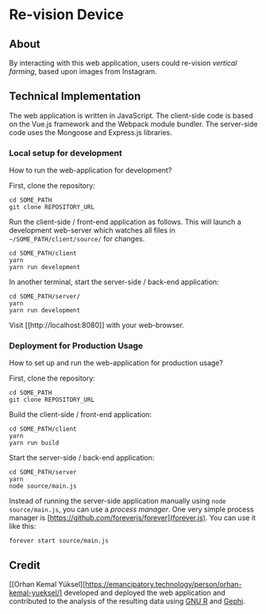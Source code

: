 # Re-vision Device

## About

By interacting with this web application, users could re-vision *vertical farming*, based upon images from Instagram.

## Technical Implementation

The web application is written in JavaScript. The client-side code is based on the Vue.js framework and the Webpack module bundler. The server-side code uses the Mongoose and Express.js libraries.

### Local setup for development

How to run the web-application for development?

First, clone the repository:

```
cd SOME_PATH
git clone REPOSITORY_URL
```

Run the client-side / front-end application as follows. This will launch a development web-server which watches all files in `~/SOME_PATH/client/source/` for changes.

```
cd SOME_PATH/client
yarn
yarn run development
```

In another terminal, start the server-side / back-end application:

```
cd SOME_PATH/server/
yarn
yarn run development
```

Visit [[http://localhost:8080]] with your web-browser.

### Deployment for Production Usage

How to set up and run the web-application for production usage?

First, clone the repository:

```
cd SOME_PATH
git clone REPOSITORY_URL
```

Build the client-side / front-end application:

```
cd SOME_PATH/client
yarn
yarn run build
```

Start the server-side / back-end application:

```
cd SOME_PATH/server
yarn
node source/main.js
```

Instead of running the server-side application manually using `node source/main.js`, you can use a *process manager*. One very simple process manager is [https://github.com/foreverjs/forever](forever.js). You can use it like this:

```
forever start source/main.js
```

## Credit

[[Orhan Kemal Yüksel][https://emancipatory.technology/person/orhan-kemal-yueksel/] developed and deployed the web application and contributed to the analysis of the resulting data using [GNU R](https://www.r-project.org/) and [Gephi](https://gephi.org/).
